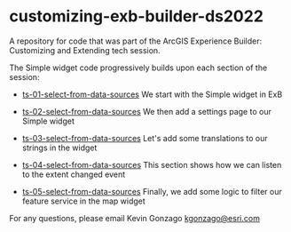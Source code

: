 # customizing-exb-builder-ds2022
A repository for code that was part of the ArcGIS Experience Builder: Customizing and Extending tech session.

The Simple widget code progressively builds upon each section of the session:

- [ts-01-select-from-data-sources](https://github.com/esridevsummit/customizing-exb-builder-ds2022/tree/main/ts-01-select-from-data-sources)
We start with the Simple widget in ExB

- [ts-02-select-from-data-sources](https://github.com/esridevsummit/customizing-exb-builder-ds2022/tree/main/ts-02-select-from-data-sources)
We then add a settings page to our Simple widget

- [ts-03-select-from-data-sources](https://github.com/esridevsummit/customizing-exb-builder-ds2022/tree/main/ts-03-select-from-data-sources)
Let's add some translations to our strings in the widget

- [ts-04-select-from-data-sources](https://github.com/esridevsummit/customizing-exb-builder-ds2022/tree/main/ts-04-select-from-data-sources)
This section shows how we can listen to the extent changed event

- [ts-05-select-from-data-sources](https://github.com/esridevsummit/customizing-exb-builder-ds2022/tree/main/ts-05-select-from-data-sources)
Finally, we add some logic to filter our feature service in the map widget 

For any questions, please email Kevin Gonzago <kgonzago@esri.com>